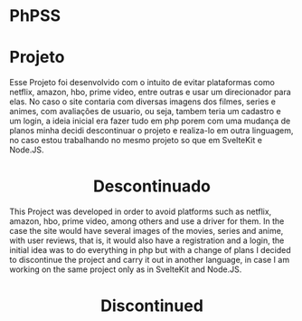 # PhPSS

# Projeto

Esse Projeto foi desenvolvido com o intuito de evitar plataformas como netflix, amazon, hbo, prime video, entre outras e usar um direcionador para elas.
No caso o site contaria com diversas imagens dos filmes, series e animes, com avaliações de usuario, ou seja, tambem teria um cadastro e um login, a ideia inicial era fazer tudo em php
porem com uma mudança de planos minha decidi descontinuar o projeto e realiza-lo em outra linguagem, no caso estou trabalhando no mesmo projeto so que em SvelteKit e Node.JS.

<h1 align="center">Descontinuado</h1>

This Project was developed in order to avoid platforms such as netflix, amazon, hbo, prime video, among others and use a driver for them.
In the case the site would have several images of the movies, series and anime, with user reviews, that is, it would also have a registration and a login, the initial idea was to do everything in php
but with a change of plans I decided to discontinue the project and carry it out in another language, in case I am working on the same project only as in SvelteKit and Node.JS.


<h1 align="center">Discontinued</h1>
